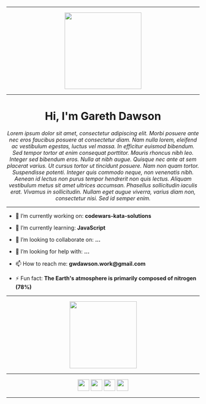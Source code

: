 <div align="center">
  <hr>
  <img src="https://github.com/thompsonemerson/thompsonemerson/raw/master/cover-thompson.png" height="200"/>
  <hr>
  <h1>Hi, I'm Gareth Dawson</h1>
  <em>Lorem ipsum dolor sit amet, consectetur adipiscing elit. Morbi posuere ante nec eros faucibus posuere at consectetur diam. Nam nulla lorem, eleifend ac vestibulum egestas, luctus vel massa. In efficitur euismod bibendum. Sed tempor tortor at enim consequat porttitor. Mauris rhoncus nibh leo. Integer sed bibendum eros. Nulla at nibh augue. Quisque nec ante at sem placerat varius. Ut cursus tortor ut tincidunt posuere. Nam non quam tortor. Suspendisse potenti. Integer quis commodo neque, non venenatis nibh. Aenean id lectus non purus tempor hendrerit non quis lectus. Aliquam vestibulum metus sit amet ultrices accumsan. Phasellus sollicitudin iaculis erat. Vivamus in sollicitudin. Nullam eget augue viverra, varius diam non, consectetur nisi. Sed id semper enim.</em>
  <hr>
</div>

- 🔭 I’m currently working on: **codewars-kata-solutions**

- 🌱 I’m currently learning: **JavaScript**

- 👯 I’m looking to collaborate on: **...**

- 🤝 I’m looking for help with: **...**

- 📫 How to reach me: **gwdawson.work<span>@</span>gmail.com**

- ⚡ Fun fact: **The Earth's atmosphere is primarily composed of nitrogen (78%)**

<div align="center">
  <hr>
  <a> <img src="https://github-readme-streak-stats.herokuapp.com?user=gwdawson&date_format=M%20j%5B%2C%20Y%5D&background=0E1117&stroke=30363C&ring=30363C&border=30363C&fire=30363C&currStreakNum=FFFFFF&sideNums=FFFFFF&currStreakLabel=C8D1D9&sideLabels=C8D1D9&dates=C8D1D9" height="175"/> </a>
  <hr>
  <a> <img src="https://img.shields.io/badge/javascript-%23323330.svg?style=for-the-badge&logo=javascript&logoColor=%23F7DF1E" height="30"/> </a>
  <a> <img src="https://img.shields.io/badge/python-3670A0?style=for-the-badge&logo=python&logoColor=ffdd54" height="30"/> </a>
  <a> <img src="https://img.shields.io/badge/html5-%23E34F26.svg?style=for-the-badge&logo=html5&logoColor=white" height="30"/> </a>
  <a> <img src="https://img.shields.io/badge/css3-%231572B6.svg?style=for-the-badge&logo=css3&logoColor=white" height="30"/> </a>
  <hr>
</div>
